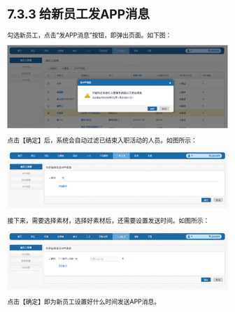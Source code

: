 # 7.3.3 给新员工发APP消息

勾选新员工，点击“发APP消息”按钮，即弹出页面。如下图：

![](image440.png)

点击【确定】后，系统会自动过滤已结束入职活动的人员。如图所示：

![](image442.png)

接下来，需要选择素材，选择好素材后，还需要设置发送时间。如图所示：

![](image444.png)

点击【确定】即为新员工设置好什么时间发送APP消息。

